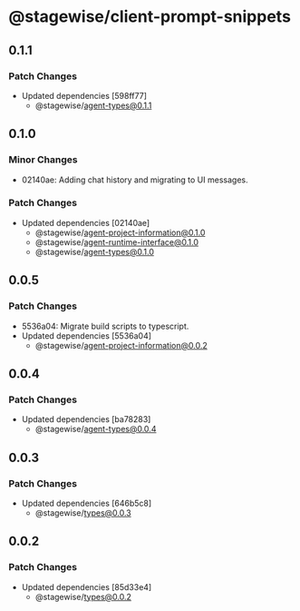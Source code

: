 # @stagewise/client-prompt-snippets

## 0.1.1

### Patch Changes

- Updated dependencies [598ff77]
  - @stagewise/agent-types@0.1.1

## 0.1.0

### Minor Changes

- 02140ae: Adding chat history and migrating to UI messages.

### Patch Changes

- Updated dependencies [02140ae]
  - @stagewise/agent-project-information@0.1.0
  - @stagewise/agent-runtime-interface@0.1.0
  - @stagewise/agent-types@0.1.0

## 0.0.5

### Patch Changes

- 5536a04: Migrate build scripts to typescript.
- Updated dependencies [5536a04]
  - @stagewise/agent-project-information@0.0.2

## 0.0.4

### Patch Changes

- Updated dependencies [ba78283]
  - @stagewise/agent-types@0.0.4

## 0.0.3

### Patch Changes

- Updated dependencies [646b5c8]
  - @stagewise/types@0.0.3

## 0.0.2

### Patch Changes

- Updated dependencies [85d33e4]
  - @stagewise/types@0.0.2
